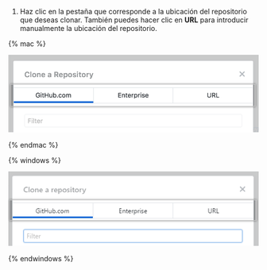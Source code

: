 1. Haz clic en la pestaña que corresponde a la ubicación del repositorio que deseas clonar. También puedes hacer clic en **URL** para introducir manualmente la ubicación del repositorio.

  {% mac %}

  ![Pestañas de ubicación en el menú Clone a repository (Clonar un repositorio)](/assets/images/help/desktop/choose-repository-location-mac.png)

  {% endmac %}

  {% windows %}

  ![Pestañas de ubicación en el menú Clone a repository (Clonar un repositorio)](/assets/images/help/desktop/choose-repository-location-win.png)

  {% endwindows %}
